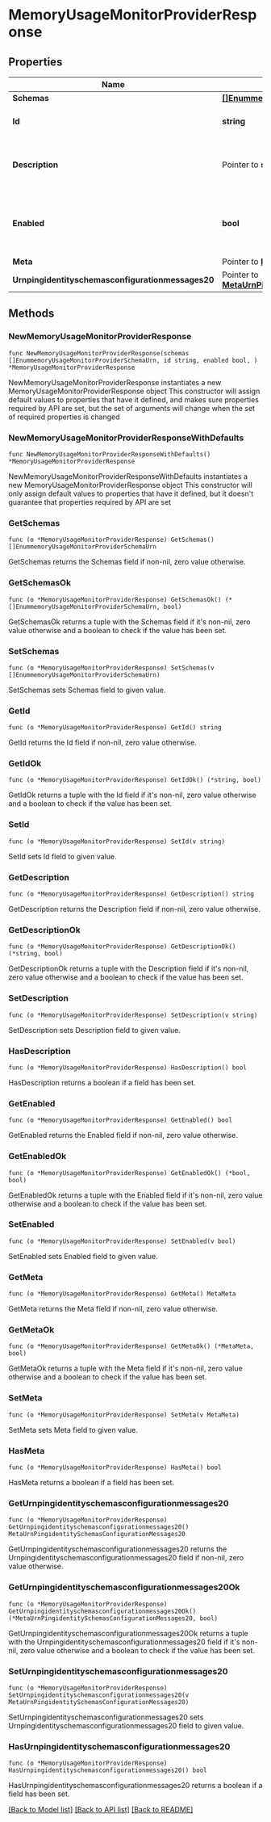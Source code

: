 # MemoryUsageMonitorProviderResponse

## Properties

Name | Type | Description | Notes
------------ | ------------- | ------------- | -------------
**Schemas** | [**[]EnummemoryUsageMonitorProviderSchemaUrn**](EnummemoryUsageMonitorProviderSchemaUrn.md) |  | 
**Id** | **string** | Name of the Monitor Provider | 
**Description** | Pointer to **string** | A description for this Monitor Provider | [optional] 
**Enabled** | **bool** | Indicates whether the Monitor Provider is enabled for use. | 
**Meta** | Pointer to [**MetaMeta**](MetaMeta.md) |  | [optional] 
**Urnpingidentityschemasconfigurationmessages20** | Pointer to [**MetaUrnPingidentitySchemasConfigurationMessages20**](MetaUrnPingidentitySchemasConfigurationMessages20.md) |  | [optional] 

## Methods

### NewMemoryUsageMonitorProviderResponse

`func NewMemoryUsageMonitorProviderResponse(schemas []EnummemoryUsageMonitorProviderSchemaUrn, id string, enabled bool, ) *MemoryUsageMonitorProviderResponse`

NewMemoryUsageMonitorProviderResponse instantiates a new MemoryUsageMonitorProviderResponse object
This constructor will assign default values to properties that have it defined,
and makes sure properties required by API are set, but the set of arguments
will change when the set of required properties is changed

### NewMemoryUsageMonitorProviderResponseWithDefaults

`func NewMemoryUsageMonitorProviderResponseWithDefaults() *MemoryUsageMonitorProviderResponse`

NewMemoryUsageMonitorProviderResponseWithDefaults instantiates a new MemoryUsageMonitorProviderResponse object
This constructor will only assign default values to properties that have it defined,
but it doesn't guarantee that properties required by API are set

### GetSchemas

`func (o *MemoryUsageMonitorProviderResponse) GetSchemas() []EnummemoryUsageMonitorProviderSchemaUrn`

GetSchemas returns the Schemas field if non-nil, zero value otherwise.

### GetSchemasOk

`func (o *MemoryUsageMonitorProviderResponse) GetSchemasOk() (*[]EnummemoryUsageMonitorProviderSchemaUrn, bool)`

GetSchemasOk returns a tuple with the Schemas field if it's non-nil, zero value otherwise
and a boolean to check if the value has been set.

### SetSchemas

`func (o *MemoryUsageMonitorProviderResponse) SetSchemas(v []EnummemoryUsageMonitorProviderSchemaUrn)`

SetSchemas sets Schemas field to given value.


### GetId

`func (o *MemoryUsageMonitorProviderResponse) GetId() string`

GetId returns the Id field if non-nil, zero value otherwise.

### GetIdOk

`func (o *MemoryUsageMonitorProviderResponse) GetIdOk() (*string, bool)`

GetIdOk returns a tuple with the Id field if it's non-nil, zero value otherwise
and a boolean to check if the value has been set.

### SetId

`func (o *MemoryUsageMonitorProviderResponse) SetId(v string)`

SetId sets Id field to given value.


### GetDescription

`func (o *MemoryUsageMonitorProviderResponse) GetDescription() string`

GetDescription returns the Description field if non-nil, zero value otherwise.

### GetDescriptionOk

`func (o *MemoryUsageMonitorProviderResponse) GetDescriptionOk() (*string, bool)`

GetDescriptionOk returns a tuple with the Description field if it's non-nil, zero value otherwise
and a boolean to check if the value has been set.

### SetDescription

`func (o *MemoryUsageMonitorProviderResponse) SetDescription(v string)`

SetDescription sets Description field to given value.

### HasDescription

`func (o *MemoryUsageMonitorProviderResponse) HasDescription() bool`

HasDescription returns a boolean if a field has been set.

### GetEnabled

`func (o *MemoryUsageMonitorProviderResponse) GetEnabled() bool`

GetEnabled returns the Enabled field if non-nil, zero value otherwise.

### GetEnabledOk

`func (o *MemoryUsageMonitorProviderResponse) GetEnabledOk() (*bool, bool)`

GetEnabledOk returns a tuple with the Enabled field if it's non-nil, zero value otherwise
and a boolean to check if the value has been set.

### SetEnabled

`func (o *MemoryUsageMonitorProviderResponse) SetEnabled(v bool)`

SetEnabled sets Enabled field to given value.


### GetMeta

`func (o *MemoryUsageMonitorProviderResponse) GetMeta() MetaMeta`

GetMeta returns the Meta field if non-nil, zero value otherwise.

### GetMetaOk

`func (o *MemoryUsageMonitorProviderResponse) GetMetaOk() (*MetaMeta, bool)`

GetMetaOk returns a tuple with the Meta field if it's non-nil, zero value otherwise
and a boolean to check if the value has been set.

### SetMeta

`func (o *MemoryUsageMonitorProviderResponse) SetMeta(v MetaMeta)`

SetMeta sets Meta field to given value.

### HasMeta

`func (o *MemoryUsageMonitorProviderResponse) HasMeta() bool`

HasMeta returns a boolean if a field has been set.

### GetUrnpingidentityschemasconfigurationmessages20

`func (o *MemoryUsageMonitorProviderResponse) GetUrnpingidentityschemasconfigurationmessages20() MetaUrnPingidentitySchemasConfigurationMessages20`

GetUrnpingidentityschemasconfigurationmessages20 returns the Urnpingidentityschemasconfigurationmessages20 field if non-nil, zero value otherwise.

### GetUrnpingidentityschemasconfigurationmessages20Ok

`func (o *MemoryUsageMonitorProviderResponse) GetUrnpingidentityschemasconfigurationmessages20Ok() (*MetaUrnPingidentitySchemasConfigurationMessages20, bool)`

GetUrnpingidentityschemasconfigurationmessages20Ok returns a tuple with the Urnpingidentityschemasconfigurationmessages20 field if it's non-nil, zero value otherwise
and a boolean to check if the value has been set.

### SetUrnpingidentityschemasconfigurationmessages20

`func (o *MemoryUsageMonitorProviderResponse) SetUrnpingidentityschemasconfigurationmessages20(v MetaUrnPingidentitySchemasConfigurationMessages20)`

SetUrnpingidentityschemasconfigurationmessages20 sets Urnpingidentityschemasconfigurationmessages20 field to given value.

### HasUrnpingidentityschemasconfigurationmessages20

`func (o *MemoryUsageMonitorProviderResponse) HasUrnpingidentityschemasconfigurationmessages20() bool`

HasUrnpingidentityschemasconfigurationmessages20 returns a boolean if a field has been set.


[[Back to Model list]](../README.md#documentation-for-models) [[Back to API list]](../README.md#documentation-for-api-endpoints) [[Back to README]](../README.md)


